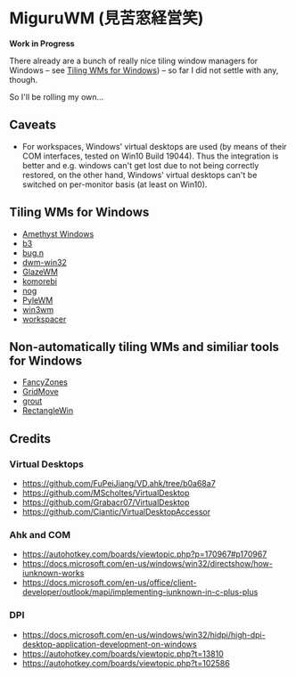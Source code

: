 # MiguruWM (見苦窓経営笑)
**Work in Progress**

There already are a bunch of really nice tiling window managers for Windows – see [Tiling WMs for Windows](#tiling-wms-for-windows)) – so far I did not settle with any, though.

So I'll be rolling my own...

## Caveats
- For workspaces, Windows' virtual desktops are used (by means of their COM interfaces, tested on Win10 Build 19044). Thus the integration is better and e.g. windows can't get lost due to not being correctly restored, on the other hand, Windows' virtual desktops can't be switched on per-monitor basis (at least on Win10).

## Tiling WMs for Windows
- [Amethyst Windows](https://github.com/glsorre/amethystwindows)
- [b3](https://github.com/ritschmaster/b3)
- [bug.n](https://github.com/fuhsjr00/bug.n)
- [dwm-win32](https://github.com/prabirshrestha/dwm-win32)
- [GlazeWM](https://github.com/lars-berger/GlazeWM)
- [komorebi](https://github.com/LGUG2Z/komorebi)
- [nog](https://github.com/TimUntersberger/nog)
- [PyleWM](https://github.com/GGLucas/PyleWM)
- [win3wm](https://github.com/McYoloSwagHam/win3wm)
- [workspacer](https://github.com/workspacer/workspacer)

## Non-automatically tiling WMs and similiar tools for Windows
- [FancyZones](https://docs.microsoft.com/en-us/windows/powertoys/fancyzones)
- [GridMove](https://github.com/jgpaiva/GridMove)
- [grout](https://github.com/tarkah/grout)
- [RectangleWin](https://github.com/ahmetb/RectangleWin)

## Credits
### Virtual Desktops
- https://github.com/FuPeiJiang/VD.ahk/tree/b0a68a7
- https://github.com/MScholtes/VirtualDesktop
- https://github.com/Grabacr07/VirtualDesktop
- https://github.com/Ciantic/VirtualDesktopAccessor
### Ahk and COM
- https://autohotkey.com/boards/viewtopic.php?p=170967#p170967
- https://docs.microsoft.com/en-us/windows/win32/directshow/how-iunknown-works
- https://docs.microsoft.com/en-us/office/client-developer/outlook/mapi/implementing-iunknown-in-c-plus-plus
### DPI
- https://docs.microsoft.com/en-us/windows/win32/hidpi/high-dpi-desktop-application-development-on-windows
- https://autohotkey.com/boards/viewtopic.php?t=13810
- https://autohotkey.com/boards/viewtopic.php?t=102586

<!-- vim: set tw=0 wrap ts=4 sw=4 et: -->
